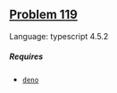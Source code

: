 ## [Problem 119](https://projecteuler.net/problem=119)

Language: typescript 4.5.2

##### Requires

- [`deno`](https://deno.land)
